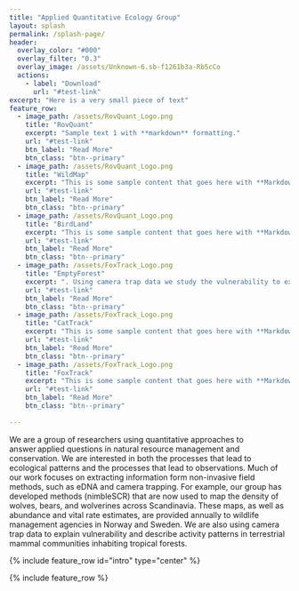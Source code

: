 ```yaml
---
title: "Applied Quantitative Ecology Group"
layout: splash
permalink: /splash-page/
header:
  overlay_color: "#000"
  overlay_filter: "0.3"
  overlay_image: /assets/Unknown-6.sb-f1261b3a-Rb5cCo
  actions:
    - label: "Download"
      url: "#test-link"
excerpt: "Here is a very small piece of text"
feature_row:
  - image_path: /assets/RovQuant_Logo.png
    title: "RovQuant"
    excerpt: "Sample text 1 with **markdown** formatting."
    url: "#test-link"
    btn_label: "Read More"
    btn_class: "btn--primary"
  - image_path: /assets/RovQuant_Logo.png
    title: "WildMap"
    excerpt: "This is some sample content that goes here with **Markdown** formatting."
    url: "#test-link"
    btn_label: "Read More"
    btn_class: "btn--primary"
  - image_path: /assets/RovQuant_Logo.png
    title: "BirdLand"
    excerpt: "This is some sample content that goes here with **Markdown** formatting."
    url: "#test-link"
    btn_label: "Read More"
    btn_class: "btn--primary"
  - image_path: /assets/FoxTrack_Logo.png
    title: "EmptyForest"
    excerpt: ". Using camera trap data we study the vulnerability to extinction of in terrestrial tropical forests mammals and we describe their activity patterns "
    url: "#test-link"
    btn_label: "Read More"
    btn_class: "btn--primary"
  - image_path: /assets/FoxTrack_Logo.png
    title: "CatTrack"
    excerpt: "This is some sample content that goes here with **Markdown** formatting."
    url: "#test-link"
    btn_label: "Read More"
    btn_class: "btn--primary"
  - image_path: /assets/FoxTrack_Logo.png
    title: "FoxTrack"
    excerpt: "This is some sample content that goes here with **Markdown** formatting."
    url: "#test-link"
    btn_label: "Read More"
    btn_class: "btn--primary"
    
---
```

We are a group of researchers using quantitative approaches to answer applied questions in natural resource management and conservation. We are interested in both the processes that lead to ecological patterns and the processes that lead to observations. Much of our work focuses on extracting information form non-invasive field methods, such as eDNA and camera trapping. For example, our group has developed methods (nimbleSCR) that are now used to map the density of wolves, bears, and wolverines across Scandinavia. These maps, as well as abundance and vital rate estimates, are provided annually to wildlife management agencies in Norway and Sweden. We are also using camera trap data to explain vulnerability and describe activity patterns in terrestrial mammal communities inhabiting tropical forests.

{% include feature_row id="intro" type="center" %}

{% include feature_row %}
